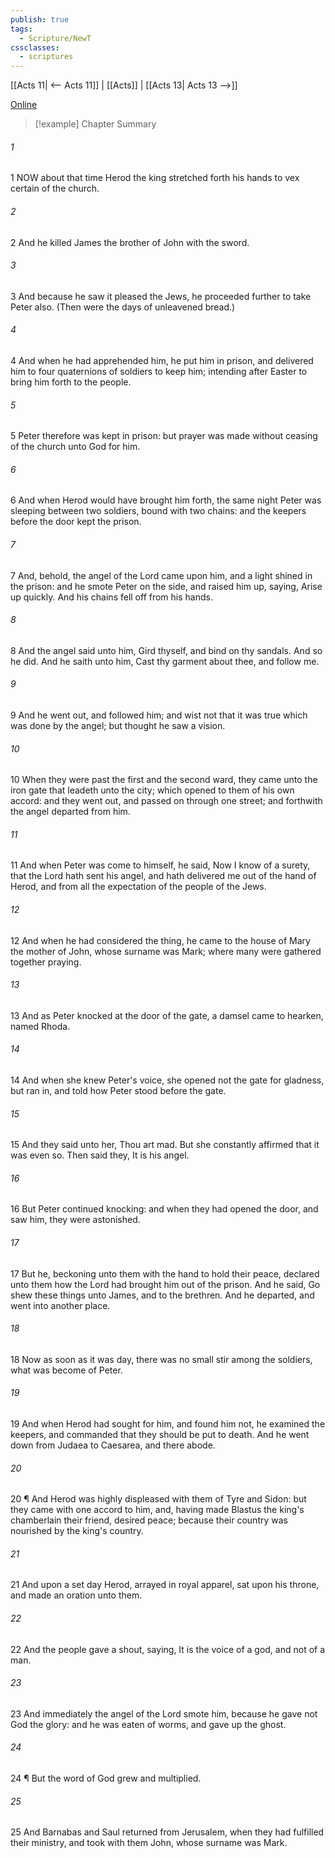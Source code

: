 ```yaml
---
publish: true
tags:
  - Scripture/NewT
cssclasses:
  - scriptures
---
```

[[Acts 11| <-- Acts 11]] | [[Acts]] | [[Acts 13| Acts 13 -->]]

[Online](https://churchofjesuschrist.org/study/scriptures/nt/acts/12?lang=eng)

>[!example] Chapter Summary
>
###### 1
1 NOW about that time Herod the king stretched forth his hands to vex certain of the church.
###### 2
2 And he killed James the brother of John with the sword.
###### 3
3 And because he saw it pleased the Jews, he proceeded further to take Peter also. (Then were the days of unleavened bread.)
###### 4
4 And when he had apprehended him, he put him in prison, and delivered him to four quaternions of soldiers to keep him; intending after Easter to bring him forth to the people.
###### 5
5 Peter therefore was kept in prison: but prayer was made without ceasing of the church unto God for him.
###### 6
6 And when Herod would have brought him forth, the same night Peter was sleeping between two soldiers, bound with two chains: and the keepers before the door kept the prison.
###### 7
7 And, behold, the angel of the Lord came upon him, and a light shined in the prison: and he smote Peter on the side, and raised him up, saying, Arise up quickly. And his chains fell off from his hands.
###### 8
8 And the angel said unto him, Gird thyself, and bind on thy sandals. And so he did. And he saith unto him, Cast thy garment about thee, and follow me.
###### 9
9 And he went out, and followed him; and wist not that it was true which was done by the angel; but thought he saw a vision.
###### 10
10 When they were past the first and the second ward, they came unto the iron gate that leadeth unto the city; which opened to them of his own accord: and they went out, and passed on through one street; and forthwith the angel departed from him.
###### 11
11 And when Peter was come to himself, he said, Now I know of a surety, that the Lord hath sent his angel, and hath delivered me out of the hand of Herod, and from all the expectation of the people of the Jews.
###### 12
12 And when he had considered the thing, he came to the house of Mary the mother of John, whose surname was Mark; where many were gathered together praying.
###### 13
13 And as Peter knocked at the door of the gate, a damsel came to hearken, named Rhoda.
###### 14
14 And when she knew Peter's voice, she opened not the gate for gladness, but ran in, and told how Peter stood before the gate.
###### 15
15 And they said unto her, Thou art mad. But she constantly affirmed that it was even so. Then said they, It is his angel.
###### 16
16 But Peter continued knocking: and when they had opened the door, and saw him, they were astonished.
###### 17
17 But he, beckoning unto them with the hand to hold their peace, declared unto them how the Lord had brought him out of the prison. And he said, Go shew these things unto James, and to the brethren. And he departed, and went into another place.
###### 18
18 Now as soon as it was day, there was no small stir among the soldiers, what was become of Peter.
###### 19
19 And when Herod had sought for him, and found him not, he examined the keepers, and commanded that they should be put to death. And he went down from Judaea to Caesarea, and there abode.
###### 20
20 ¶ And Herod was highly displeased with them of Tyre and Sidon: but they came with one accord to him, and, having made Blastus the king's chamberlain their friend, desired peace; because their country was nourished by the king's country.
###### 21
21 And upon a set day Herod, arrayed in royal apparel, sat upon his throne, and made an oration unto them.
###### 22
22 And the people gave a shout, saying, It is the voice of a god, and not of a man.
###### 23
23 And immediately the angel of the Lord smote him, because he gave not God the glory: and he was eaten of worms, and gave up the ghost.
###### 24
24 ¶ But the word of God grew and multiplied.
###### 25
25 And Barnabas and Saul returned from Jerusalem, when they had fulfilled their ministry, and took with them John, whose surname was Mark.



